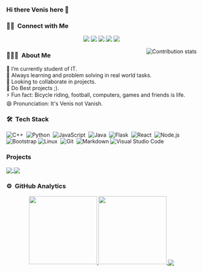 ### Hi there Venis here 👋

### 🤝🏻 &nbsp;Connect with Me

<p align="center">
<img src="https://komarev.com/ghpvc/?username=venisprajapati&color=blueviolet">
<!--a href="https://www.venisprajapati.blogspot.com"><img src="https://img.shields.io/badge/-venisprajapati.blogspot.com-3423A6?style=flat&logo=Google-Chrome&logoColor=white"/></a>
-->
<a href="https://www.linkedin.com/in/venis-prajapati-a12b1019b/"><img src="https://img.shields.io/badge/-Venis%20Prajapati-0077B5?style=flat&logo=Linkedin&logoColor=white"/></a>
<a href="mailto:venisprajapati2102@gmail.com"><img src="https://img.shields.io/badge/-venisprajapati2102@gmail.com-D14836?style=flat&logo=Gmail&logoColor=white"/></a>
<a href="https://instagram.com/ven.iis"><img src="https://img.shields.io/badge/-ven.iis-E4405F?style=flat&logo=Instagram&logoColor=white"/></a>
<a href="https://www.facebook.com/venis.prajapati"><img src="https://img.shields.io/badge/-VenisPrajapati-1877F2?style=flat&logo=Facebook&logoColor=white"/></a>
</p>

<!--- 
<a href="https://www.pinterest.ca/AVS1508"><img src="https://img.shields.io/badge/-@AVS1508-BD081C?style=flat&logo=Pinterest&logoColor=white"/></a>
<a href="https://www.behance.net/AVS1508"><img src="https://img.shields.io/badge/-@AVS1508-1769FF?style=flat&logo=Behance&logoColor=white"/></a>

[![Awesome](https://awesome.re/badge.svg)](https://awesome.re) <img src="https://komarev.com/ghpvc/?username=venisprajapati&color=blueviolet">
[![GitHub contributors](https://img.shields.io/github/contributors/venisprajapati/creative-profile-readme)](https://github.com/venisprajapati/creative-profile-readme/graphs/contributors)
[![GitHub issues](https://img.shields.io/github/issues/venisprajapati/creative-profile-readme)](https://github.com/venisprajapati/creative-profile-readme/issues)
[![PRs Welcome](https://img.shields.io/badge/PRs-welcome-brightgreen.svg?style=flat-square)](https://github.com/venisprajapati/creative-profile-readme/pulls)
[![HitCount](https://views.whatilearened.today/views/github/venisprajapati/creative-profile-readme.svg)](https://github.com/venisprajapati/creative-profile-readme)
-->

<img alt="Contribution stats" href="https://github.com/venisprajapati/github-contribution-stats/" src="https://github-contribution-stats.vercel.app/api/?username=venisprajapati&layout=compact&theme=radical" align="right"/>

### 👨🏻‍💻 &nbsp;About Me

🔭 I’m currently student of IT.\
🌱 Always learning and problem solving in real world tasks.\
👯 Looking to collaborate in projects.\
🤔 Do Best projects ;).\
⚡ Fun fact: Bicycle riding, football, computers, games and friends is life.\
😄 Pronunciation: It's Venis not Vanish.

### 🛠 &nbsp;Tech Stack

![C++](https://img.shields.io/badge/-C++-05122A?style=flat&logo=C%2B%2B&logoColor=00599C)&nbsp;
![Python](https://img.shields.io/badge/-Python-05122A?style=flat&logo=python)&nbsp;
![JavaScript](https://img.shields.io/badge/-JavaScript-05122A?style=flat&logo=javascript)&nbsp;
![Java](https://img.shields.io/badge/-Java-05122A?style=flat&logo=Java&logoColor=FFA518)&nbsp;
![Flask](https://img.shields.io/badge/-Flask-05122A?style=flat&logo=flask)&nbsp;
![React](https://img.shields.io/badge/-React-05122A?style=flat&logo=react)&nbsp;
![Node.js](https://img.shields.io/badge/-Node.js-05122A?style=flat&logo=node.js)&nbsp;
![Bootstrap](https://img.shields.io/badge/-Bootstrap-05122A?style=flat&logo=bootstrap&logoColor=563D7C)
![Linux](https://img.shields.io/badge/Linux-FCC624?style=flat&logo=linux&logoColor=black)&nbsp;
![Git](https://img.shields.io/badge/-Git-05122A?style=flat&logo=git)&nbsp;
![Markdown](https://img.shields.io/badge/-Markdown-05122A?style=flat&logo=markdown)
![Visual Studio Code](https://img.shields.io/badge/-Visual%20Studio%20Code-05122A?style=flat&logo=visual-studio-code&logoColor=007ACC)&nbsp;

<!--
![HTML](https://img.shields.io/badge/-HTML-05122A?style=flat&logo=HTML5)&nbsp;
![CSS](https://img.shields.io/badge/-CSS-05122A?style=flat&logo=CSS3&logoColor=1572B6)&nbsp;
![C](https://img.shields.io/badge/-C-05122A?style=flat&logo=C&logoColor=A8B9CC)&nbsp;
![Django](https://img.shields.io/badge/-Django-05122A?style=flat&logo=django&logoColor=092E20)&nbsp;
![GitHub](https://img.shields.io/badge/-GitHub-05122A?style=flat&logo=github)&nbsp;
![RStudio](https://img.shields.io/badge/-RStudio-05122A?style=flat&logo=rstudio)&nbsp;
![R (Statistics)](https://img.shields.io/badge/-R-05122A?style=flat&logo=R&logoColor=276DC3)
![Eclipse](https://img.shields.io/badge/-Eclipse-05122A?style=flat&logo=eclipse-ide&logoColor=2C2255)\
![Illustrator](https://img.shields.io/badge/-Illustrator-05122A?style=flat&logo=adobe-illustrator)&nbsp;
![Photoshop](https://img.shields.io/badge/-Photoshop-05122A?style=flat&logo=adobe-photoshop)&nbsp;
![InDesign](https://img.shields.io/badge/-InDesign-05122A?style=flat&logo=adobe-indesign)
-->


### Projects

<p>
<a href="https://github.com/venisprajapati/symptom-disease-api">
 <img align="center" src="https://github-readme-stats.vercel.app/api/pin/?username=venisprajapati&repo=CodeHat-frontend&theme=algolia&layout=compact" />
</a>    
<a href="https://github.com/venisprajapati/Boat-Rush">
 <img align="center" src="https://github-readme-stats.vercel.app/api/pin/?username=venisprajapati&repo=Boat-Rush&theme=algolia&layout=compact" />
</a>
</p>

### ⚙️ &nbsp;GitHub Analytics

<p align="center">
<a href="https://github.com/venisprajapati">
  <img height="180em" src="https://github-readme-stats.vercel.app/api?username=venisprajapati&show_icons=true&theme=algolia&include_all_commits=true&count_private=true"/>
  <img height="180em" src="https://github-readme-stats.vercel.app/api/top-langs/?username=venisprajapati&layout=compact&langs_count=8&theme=algolia"/>
</a>

<a href="https://github.com/venisprajapati">
 <img align="center" src="https://github-readme-streak-stats.herokuapp.com/?user=venisprajapati&theme=algolia&layout=compact" />
</a>

</p>


